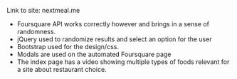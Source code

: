 Link to site: nextmeal.me

+ Foursquare API works correctly however and brings in a sense of randomness. 
+ jQuery used to randomize results and select an option for the user
+ Bootstrap used for the design/css. 
+ Modals are used on the automated Foursquare page
+ The index page has a video showing multiple types of foods relevant for a site about restaurant choice.